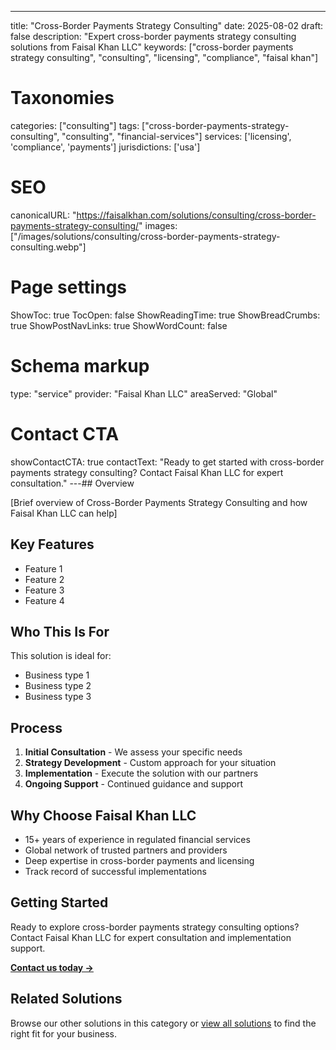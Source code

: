 ---
title: "Cross-Border Payments Strategy Consulting"
date: 2025-08-02
draft: false
description: "Expert cross-border payments strategy consulting solutions from Faisal Khan LLC"
keywords: ["cross-border payments strategy consulting", "consulting", "licensing", "compliance", "faisal khan"]

# Taxonomies
categories: ["consulting"]
tags: ["cross-border-payments-strategy-consulting", "consulting", "financial-services"]
services: ['licensing', 'compliance', 'payments']
jurisdictions: ['usa']

# SEO
canonicalURL: "https://faisalkhan.com/solutions/consulting/cross-border-payments-strategy-consulting/"
images: ["/images/solutions/consulting/cross-border-payments-strategy-consulting.webp"]

# Page settings
ShowToc: true
TocOpen: false
ShowReadingTime: true
ShowBreadCrumbs: true
ShowPostNavLinks: true
ShowWordCount: false

# Schema markup
type: "service"
provider: "Faisal Khan LLC"
areaServed: "Global"

# Contact CTA
showContactCTA: true
contactText: "Ready to get started with cross-border payments strategy consulting? Contact Faisal Khan LLC for expert consultation."
---## Overview

[Brief overview of Cross-Border Payments Strategy Consulting and how Faisal Khan LLC can help]

## Key Features

- Feature 1
- Feature 2  
- Feature 3
- Feature 4

## Who This Is For

This solution is ideal for:

- Business type 1
- Business type 2
- Business type 3

## Process

1. **Initial Consultation** - We assess your specific needs
2. **Strategy Development** - Custom approach for your situation  
3. **Implementation** - Execute the solution with our partners
4. **Ongoing Support** - Continued guidance and support

## Why Choose Faisal Khan LLC

- 15+ years of experience in regulated financial services
- Global network of trusted partners and providers
- Deep expertise in cross-border payments and licensing
- Track record of successful implementations

## Getting Started

Ready to explore cross-border payments strategy consulting options? Contact Faisal Khan LLC for expert consultation and implementation support.

**[Contact us today →](mailto:contact@faisalkhan.com)**

## Related Solutions

Browse our other solutions in this category or [view all solutions](/solutions/) to find the right fit for your business.
